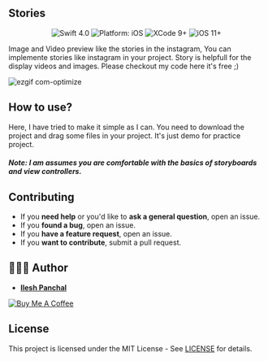 ## Stories

<p align="center">
<img src="https://img.shields.io/badge/Swift-4.0-brightgreen.svg" alt="Swift 4.0"/>
<img src="https://img.shields.io/badge/platform-iOS-brightgreen.svg" alt="Platform: iOS"/>
<img src="https://img.shields.io/badge/Xcode-9%2B-brightgreen.svg" alt="XCode 9+"/>
<img src="https://img.shields.io/badge/iOS-11%2B-brightgreen.svg" alt="iOS 11+"/>
</a>
</p>

Image and Video preview like the stories in the instagram, You can implemente stories like instagram in your project. Story is helpfull for the display videos and images. Please checkout my code here it's free ;)

![ezgif com-optimize](https://i.imgflip.com/2rn8vi.gif)


## How to use?

Here, I have tried to make it simple as I can. You need to download the project and drag some files in your project. It's just demo for practice project. 

##### Note: I am assumes you are comfortable with the basics of storyboards and view controllers.

## Contributing

- If you **need help** or you'd like to **ask a general question**, open an issue.
- If you **found a bug**, open an issue.
- If you **have a feature request**, open an issue.
- If you **want to contribute**, submit a pull request.

## 👨🏻‍💻 Author

* **[Ilesh Panchal](https://twitter.com/ilesh_panchal)** 

<a href="https://www.buymeacoffee.com/dD9nr61qx" target="_blank"><img src="https://www.buymeacoffee.com/assets/img/custom_images/black_img.png" alt="Buy Me A Coffee" style="height: auto !important;width: auto !important;" ></a>

## License

This project is licensed under the MIT License - See [LICENSE](./LICENSE) for details.
